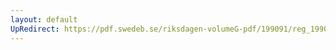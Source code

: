 ```yaml
---
layout: default
UpRedirect: https://pdf.swedeb.se/riksdagen-volumeG-pdf/199091/reg_199091/reg_199091_0578.pdf
---
```

